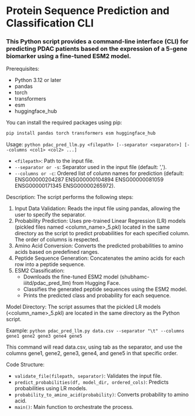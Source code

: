 # Protein Sequence Prediction and Classification CLI

### This Python script provides a command-line interface (CLI) for predicting PDAC patients based on the expression of a 5-gene biomarker using a fine-tuned ESM2 model.

 Prerequisites:
 * Python 3.12 or later
 * pandas
 * torch
 * transformers
 * esm
 * huggingface_hub

 You can install the required packages using pip:
 ```bash
 pip install pandas torch transformers esm huggingface_hub
```
 Usage:
 `python pdac_pred_llm.py <filepath> [--separator <separator>] [--columns <col1> <col2> ...]`

 * `<filepath>`: Path to the input file.
 * `--separator or -s`: Separator used in the input file (default: ',').
 * `--columns or -c`: Ordered list of column names for prediction (default: ENSG00000204287 ENSG00000104894 ENSG00000081059 ENSG00000171345 ENSG00000265972).

 Description:
 The script performs the following steps:
 1. Input Data Validation: Reads the input file using pandas, allowing the user to specify the separator.
 2. Probability Prediction: Uses pre-trained Linear Regression (LR) models (pickled files named <column_name>_5.pkl) located in the same directory as the script to predict probabilities for each specified column. The order of columns is respected.
 3. Amino Acid Conversion: Converts the predicted probabilities to amino acids based on predefined ranges.
 4. Peptide Sequence Generation: Concatenates the amino acids for each row into a peptide sequence.
 5. ESM2 Classification:
    * Downloads the fine-tuned ESM2 model (shubhamc-iiitd/pdac_pred_llm) from Hugging Face.
    * Classifies the generated peptide sequences using the ESM2 model.
    * Prints the predicted class and probability for each sequence.

 Model Directory:
 The script assumes that the pickled LR models (<column_name>_5.pkl) are located in the same directory as the Python script.

 Example:
 `python pdac_pred_llm.py data.csv --separator "\t" --columns gene1 gene2 gene3 gene4 gene5`

 This command will read data.csv, using tab as the separator, and use the columns gene1, gene2, gene3, gene4, and gene5 in that specific order.

 Code Structure:
 * ```validate_file(filepath, separator)```: Validates the input file.
 * ```predict_probabilities(df, model_dir, ordered_cols)```: Predicts probabilities using LR models.
 * ```probability_to_amino_acid(probability)```: Converts probability to amino acid.
 * ```main()```: Main function to orchestrate the process.

